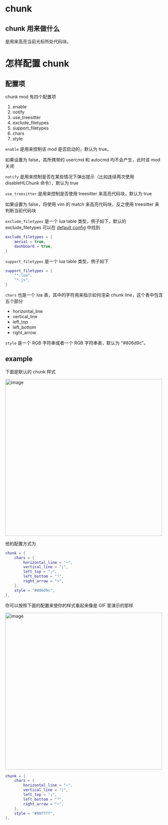 # chunk

## chunk 用来做什么

是用来高亮当前光标所处代码块。

# 怎样配置 chunk

## 配置项

chunk mod 有四个配置项

1. enable
2. notify
3. use_treesitter
4. exclude_filetypes
5. support_filetypes
6. chars
7. style

`enable` 是用来控制该 mod 是否启动的，默认为 true。

如果设置为 false，其所携带的 usercmd 和 autocmd 均不会产生，此时该 mod 关闭

`notify` 是用来控制是否在某些情况下弹出提示（比如连续两次使用 disableHLChunk 命令），默认为 true

`use_treesitter` 是用来控制是否使用 treesitter 来高亮代码块，默认为 true

如果设置为 false，将使用 vim 的 match 来高亮代码块，反之使用 treesitter 来判断当前代码块

`exclude_filetypes` 是一个 lua table 类型，例子如下，默认的 exclude_filetypes 可以在 [default config](../../lua/hlchunk/utils/filetype.lua) 中找到

```lua
exclude_filetypes = {
    aerial = true,
    dashboard = true,
}
```

`support_filetypes` 是一个 lua table 类型，例子如下

```lua
support_filetypes = {
    "*.lua",
    "*.js",
}
```

`chars` 也是一个 lua 表，其中的字符用来指示如何渲染 chunk line，这个表中包含五个部分

- horizontal_line
- vertical_line
- left_top
- left_bottom
- right_arrow

`style` 是一个 RGB 字符串或者一个 RGB 字符串表，默认为 "#806d9c"。

## example

下面是默认的 chunk 样式

<img width="500" alt="image" src="https://raw.githubusercontent.com/shellRaining/img/main/2302/23_hlchunk1.png">

他的配置方式为

```lua
chunk = {
    chars = {
        horizontal_line = "─",
        vertical_line = "│",
        left_top = "╭",
        left_bottom = "╰",
        right_arrow = ">",
    },
    style = "#806d9c",
},
```

<a id='chunk_gif'>你可以按照下面的配置来使你的样式看起来像是 GIF 里演示的那样</a>

<img width="500" alt="image" src="https://raw.githubusercontent.com/shellRaining/img/main/2303/08_hlchunk8.gif">

```lua
chunk = {
    chars = {
        horizontal_line = "─",
        vertical_line = "│",
        left_top = "┌",
        left_bottom = "└",
        right_arrow = "─",
    },
    style = "#00ffff",
},
```
